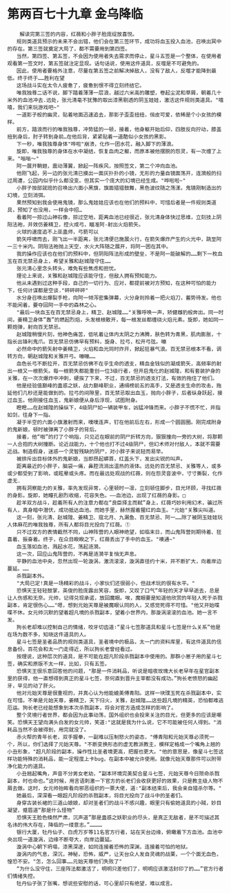 # 第两百七十九章 金乌降临
        解读完第三签的内容，红薇和小胖子脸庞绽放喜悦。
       规则类道具预示的未来不会出错，他们会在第三签环节，成功将血玉投入血池，召唤出冥中的存在。第三签就奠定大局了，都不需要用到第四签。
       当然，第四签、第五签，不会因为使用者失去需求而停止，星斗五签是一个整体，在使用者观看第一签文时，第五签就注定显现。话句话说，使用这件道具，反噬是不可避免的。
       因此，使用者要格外注意，尽量在第五签之前解决掉敌人，没有了敌人，反噬才能降到最低。终于终于……胜利在望
       这场战斗实在太令人疲惫了，疲惫到恨不得立刻终结它。
       唯我独尊二话不说，脚下踏着薄薄一层浪，越过六米高的雕塑，卷起尘泥和草屑，朝着几十米外的血池冲去.远处，张元清毫不犹豫的取出漆黑剔透的阴玉娃娃，激活这件规则类道具。"嘻嘻，我们来玩游戏吧~"
       一道影子般的幽灵，贴着地面迅速追去，那影子歪歪扭扭，俏皮可爱，依稀是个小女孩的模样。
       前方，踏浪而行的唯我独尊，冲势猛的一顿，接着，他身躯开始后仰，四肢反向拧动，膝盖扭到身后，肘子转到身前…在他后背，紧紧贴着一道酷似小女孩的黑影。
       下一秒，唯我独尊身体"哗啦"崩溃，化作一团水花，融入脚下的薄浪。
       旋即，唯我独尊的身体在水中凝结，恢复血肉之躯，而原本被他摆脱的怨灵，有一次缠了上来。"嗡嗡～"
       阿一展开鞘翅，震动薄翼，掀起一阵疾风，按照签文，第二个冲向血池。
       他刚飞起，另一边的张元清已摸出一面灰扑扑的小镜，无形的力量自镜面荡开，连漪般的扫过周遭，公园内似乎什么都没变。但其实一个庞大的幻境已经生成。"哗啦啦~"
       小胖子按部就班的召唤出六面小黑旗，旗面猎猎鼓舞，黑色波纹随之荡漾。鬼镜刚制造出的幻境，立刻消弭。
       果然预知到我会使用鬼镜，那么鬼娃娃应该也在他们的预料中，可惜后者是一件规则类道具，预知了也没用，一样会中招…
       看着阿一掠过山神石像，掠过空地，距离血池已经很近，张元清身体快过思维，立刻技上阴阳法袍，并效仿姜精卫，控火成弓，瞄准阿-射出火焰箭矢。
       火球的速度追不上巫蛊师，弓箭可以
       箭矢呼啸而去，刚飞出一半距离，张元清便已施展火行，在箭矢爆炸产生的火光中，跳至阿一三十米内。阴阳法袍抛上天空，水火大阵随之展开，将阿一困在其中。
       我的操作应该也在他们的预料中，但阴阳阵法形成的壁垒，不是阿一能破解的……剩下一枚血玉在百无禁忌身上，希望关雅和赵城隍守住……
       张元清心里念头转头，难免有些焦虑和担忧。
       理论上来说，关雅和赵城隍应该能守住，但敌人拥有预知能力。
       他从未遇到过这种手段，自己的一切行为、应对，都提前被对方预知，在这种可怕的能力下，任何计谋都是空谈."砰砰砰砰"
       水分身召唤出爆裂手枪，向阿一倾泻密集弹幕，火分身则拎着一把火焰刀，蓄势待发。他也不能闲着，要夺回阿一手中的森林之心。
       "最后一块血玉在百无禁忌身上，精卫、赵城隍……"关雅呼唤一声，矫健雌豹般奔出。同一时间，姜精卫身体”轰”的燃起烈焰，头发根根散开，每一根发丝都缠绕火焰元素。旋即，她如同一颗炮弹，射向百无禁忌。
       赵城隍稍慢片刻，他神色痛苦，低吼着让体内太阴之力沸腾，肤色转为青黑，肌肉膨胀，十指长出锋利鬼爪。百无禁忌仿佛早有预料，旋身、拉弓，松开弓弦。嘣
       必然命中的箭矢射中姜精卫，火焰和血光同时炸开，掀起狂暴气浪。百无禁忌根本不看，调转方向，朝赵城隍和关雅开弓。嘣嘣……
       血色长弓不断拉开，百无禁忌仿佛不在乎生命的透支，精血金钱似的凝成箭矢，高频率的射出一根又一根箭矢。每一根箭失都能重创一位3级行者，但开启鬼化的赵城隍，和有套装护身的关雅，在一次次爆炸中冲刺，硬挨了下来，不过，百无禁忌的透支打法，有效的拖住了他们。
       他是经验值巅峰的蛊惑之妖，战力巅峰职业，通缉榜前五的高手，又是透支生命的攻击，拖延他们几秒还是能做到的。拉弓的间隙里，百无禁忌取出血玉，抛向小胖子，后者纵身跃起，接过血玉。他刚接住血玉，鬼新娘便从身后浮现，试图附身。
       瞪瞪……在赵城隍的操纵下，4级阴尸如一辆装甲车，凶猛冲锋而来。小胖子不慌不忙，并指如剑，往身下一指。
       凝于半空的六面小旗激射而来，噗噗连声，钉在他前后左右，形成一个圆圆圈。刚完成附身的鬼新娘，顿时被弹离了小胖子的背后。
       接着，他“啪”的打了个响指，只见近在眼前的阴尸折转方向，狠狠撞向一旁的大树，将那颗一人合抱的大树撞断。论近战能力，十个他也打不过4级阴尸，但幻术师对付敌人，本就不需要近战。制造假身，迷惑一个灵智残缺的阴尸，对小胖子来说轻而易举。
       被排斥出目标体外的鬼新娘，当即昂起蟒首，红盖头下，发出尖锐的叫声。
       距离最近的小胖子，脑袋一痛，鼻腔流淌出温热的液体。远处的百无禁忌、关雅等人，或多或少都受到了影响，或眩晕或头疼。而在最远处观战的红薇，则在怨灵音波中，寸寸撕裂，化作虚无.
       拥有洞察能力的关雅，率先发现异常，心里顿时一凛，立刻顿住脚步，目光环顾，寻找红薇的身影。旋即，她瞳孔剧烈收缩，花容失色。――血池边，出现了红薇的身影。□
       趁羊双方战斗，趁着所有人的注意力都在“良臣择主而弑”身上，红薇巧妙利用幻术，骗过所有人，真身暗中潜伏，成功抵达血池。而她手里，赫然握着猩红的血玉。"元始"关雅尖叫道。
       这一刻，张元清、赵城隍、姜精卫、寇北月、九漏鱼、百无禁忌、阿一……除了被阴玉娃娃玩人体麻花的唯我独尊，所有人都将目光投向了红薇。①
       只不过双方的表情截然不同，山神阵营的人眼神绝望，如临末日，而山鬼阵营则期待着、狂喜着、振奋着。终于，在众目睽睽之下，红薇丢出了手中的血玉。"噢通~"
       血玉落如血池，溅起水花，荡起涟漪。
       这一次，回应山鬼阵营的，不再是涟漪平复悄无声息。
       平静的血池中央，忽然出现一轮漩涡，激流滚滚，漩涡直径约十米，并不断扩大，向着岸边蔓延。……
       杀戮副本外。
       "大局已定!真是一场精彩的战斗，小家伙们还很弱小，但战术玩的很有水平。"
       恐惧天王轻轻鼓掌，英俊的脸庞露出笑容，旋即，又叹了口气“年轻的天才早早逝去，总是让人伤感和无奈。元帅，记得兑现承诺，放回魔眼。唉，魔眼要是知道他欣赏的年轻人死于杀戮副本，肯定很伤心……"嗯，想到元始天尊是被魔眼认同的人，又感觉死得不可惜。"他又开始喋喋不休。女元帅沉默的望着超凡境的杀戮副本，望着小世界内，那漩涡滚滚的血池。她一言不发。
       狗长老却难以控制自己的情绪，咬牙切齿道∶“星斗七签那道具和星斗七签是什么关系”他是在场为数不多，知晓这件道具的人。
       星斗七签是圣者品质的规则类道具，圣者境中的极品，太一门的资料库里，有这件道具的信息备份。百花会和太一门走得近，所以狗长老曾经看过。
       按理说，这种层次的道具，是不可能在超凡阶段杀戮副本中使用的。那群小崽子用的星斗七签，确实和原版不太一样，比如，只有五签。
       恐惧天王很乐意回答他的问题，"那是一件消耗品，听说是暗夜玫瑰大长老早年在星官副本里的获得，他一直想得到真正的星斗七签，奈何直到晋升主宰都没有成功。”狗长老愤怒的幽起牙，罕见的动了肝火。
       他对元始天尊是很重视的，并真心认为他能媲美傅青阳。这样一块璞玉死在杀戮副本中，实在可惜。不单是元始天尊，姜精卫，天下归火，关雅，赵城隍……这些超凡境的精英，恐怕都难逃厄运。狗长老已经能想象到本次杀戮副本，将会对官方造成怎样的影响了。
       整个灵境行者世界，都会因为此事动荡，国外组织也会投来关注的目光，但更多的应该是嘲笑。恐惧天王望向满头白发的女元帅，笑道∶"这就是我为什么说，它不可能被任何人得到。"消耗品当然不会被得到，用完就没了。
       赤火帮的青年长老，双手握拳，一副难以压制怒火的姿态，"傅青阳和元始天尊必须死一个，所以，你们选择了元始天尊。"不断变换形态的虚无教派教主，模样定格成一个嘴角上翘的小丑形象，"超凡阶段的副本，操作性比圣者境更高，把握也更大。"他的意思是，像星斗七签这样功能特殊的消耗品，能一定程度上卡bug，在副本中被允许使用。就像元始天尊那件可以附带净化能力的道具。
       小丑翘起嘴角，声音不分男女老幼，“副本环境完美契合星斗七签，元始天尊今日殒命杀戮副本，时也命也。”这时候，用言语刺激一下官方的长老们会收获更好的效果，只是教主级人物不屑去做。这时，女元帅抬眸看向邪恶组织的一票大佬，道∶"副本结束后，我会亲自猎杀尔等。"
       她最后，深深看一眼超凡阶段的杀戮副本，将目光投向了战斗中的圣者们。
       身穿古装长裙的三道山娘娘，却对圣者们的战斗不感兴趣，眼里只有偷她道具的小贼，妙目凝望，蹙眉道“那是什么怪物”
       恐惧天王脸色倏然严肃，沉声道”那是蛊惑之妖职业的尽头，是真正无敌者，是不可描述其名讳的伟大存在，降临的一缕意志。”…………
       银行大厦，牡丹仙子、白虎万岁等11名官方行者，站在天台边缘，俯瞰着下方血池。血池中央出现一道漩涡，边缘不断夸大，向岸边蔓延。
       漩涡中心朝下坍塌，漆黑深邃，如同连接着恐怖的深渊，连接着可怕的地狱。
       漩涡内的气息，深沉，神秘，恐怖，威严，让天台众人发自灵魂的战栗，一个个面无血色，惶恐不安。"怎，怎么回事……元始天尊他们失败了"
       “为什么没守住，三座阵法都激活了，明明只差他们了，明明应该激活封印了的……”官方行者们情绪失控。
       牡丹仙子张了张嘴，想说些安慰的话，可心里却只有绝望，难以成言。